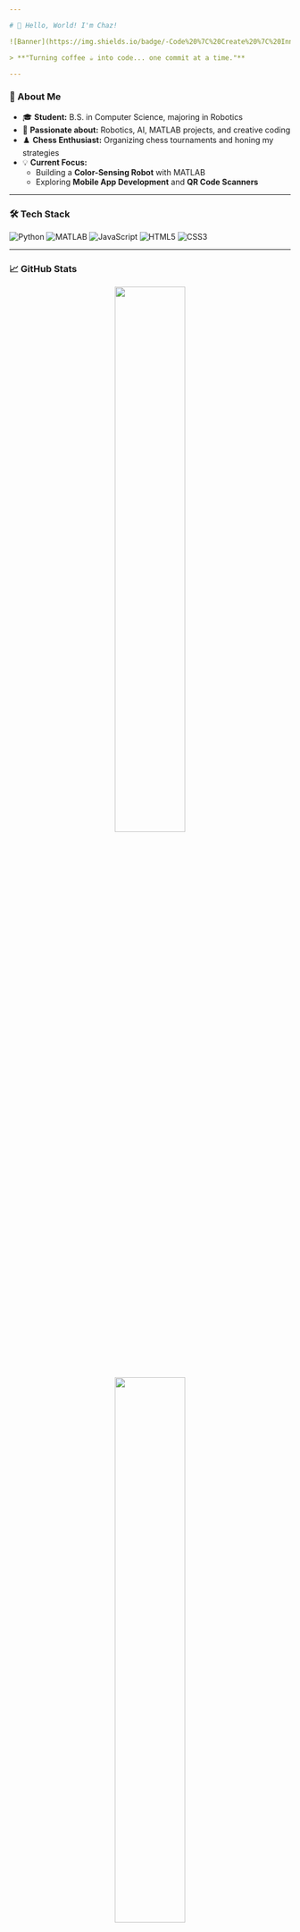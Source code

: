 ```yaml
---

# 👋 Hello, World! I'm Chaz!  

![Banner](https://img.shields.io/badge/-Code%20%7C%20Create%20%7C%20Innovate-blueviolet?style=for-the-badge&logo=codeforces&logoColor=white)

> **"Turning coffee ☕ into code... one commit at a time."**

---
```


### 🔭 About Me
- 🎓 **Student:** B.S. in Computer Science, majoring in Robotics  
- 🤖 **Passionate about:** Robotics, AI, MATLAB projects, and creative coding  
- ♟️ **Chess Enthusiast:** Organizing chess tournaments and honing my strategies  
- 💡 **Current Focus:**  
  - Building a **Color-Sensing Robot** with MATLAB  
  - Exploring **Mobile App Development** and **QR Code Scanners**

---

### 🛠️ Tech Stack
![Python](https://img.shields.io/badge/-Python-3776AB?style=flat-square&logo=Python&logoColor=white)
![MATLAB](https://img.shields.io/badge/-MATLAB-0076A8?style=flat-square&logo=mathworks&logoColor=white)
![JavaScript](https://img.shields.io/badge/-JavaScript-F7DF1E?style=flat-square&logo=javascript&logoColor=black)
![HTML5](https://img.shields.io/badge/-HTML5-E34F26?style=flat-square&logo=html5&logoColor=white)
![CSS3](https://img.shields.io/badge/-CSS3-1572B6?style=flat-square&logo=css3&logoColor=white)

---

### 📈 GitHub Stats  
<p align="center">
  <img src="https://github-readme-stats.vercel.app/api?username=ChazDev0000&show_icons=true&theme=radical" width="50%" />
  <img src="https://github-readme-streak-stats.herokuapp.com/?user=ChazDev0000&theme=radical" width="50%" />
  <img src="https://github-readme-stats.vercel.app/api/top-langs/?username=ChazDev0000&layout=compact&theme=radical" width="50%" />
</p>


---

### 🧑‍💻 Projects
- 🤖 **[Color Sensing Robot](https://github.com/your-username/color-sensing-robot):** An intelligent robot powered by MATLAB  
- 📱 **[QR Code Scanner](https://github.com/your-username/qr-code-scanner):** Scan and decode QR codes using a mobile camera and MATLAB  
- ♟️ **[Chess Tournament Manager](https://github.com/your-username/chess-tournament):** Automate chess events with Python  

---

### 📫 How to Reach Me  
[![LinkedIn](https://img.shields.io/badge/-LinkedIn-0A66C2?style=flat-square&logo=linkedin&logoColor=white)]([https://www.linkedin.com/in/your-profile](https://www.linkedin.com/in/charizle-lamuas-447611308/))  
[![Gmail](https://img.shields.io/badge/-Gmail-D14836?style=flat-square&logo=gmail&logoColor=white)](chazlamuass@gmail.com)

---

### 🛸 Fun Fact
- **Favorite Quote:**  
  _"The only way to discover the limits of the possible is to go beyond them into the impossible."_ — Arthur C. Clarke  
- **When I’m not coding:**  
  You'll find me solving chess puzzles, exploring tech trends, or experimenting with robotics. 🤖  

---

### 🌱 Always Learning  
![Learning](https://img.shields.io/badge/-Exploring--New--Horizons-FF6F61?style=flat-square&logo=read-the-docs&logoColor=white)

---

**Thank you for stopping by!** 🌟 Don't forget to leave a ⭐ if you find any of my projects helpful! 😊

---

### 🚀 Let's Build Something Awesome Together!

---

